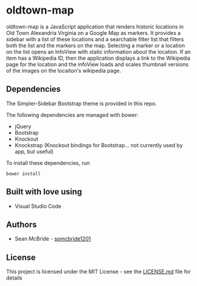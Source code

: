 # oldtown-map
oldtown-map is a JavaScript application that renders historic locations in Old Town Alexandria Virginia on a Google Map as markers. It provides a sidebar with a list of these locations and a searchable filter list that filters both the list and the markers on the map. Selecting a marker or a location on the list opens an InfoView with static information about the location. If an item has a Wikipedia ID, then the application displays a link to the Wikipedia page for the location and the infoView loads and scales thumbnail versions of the images on the locaiton's wikipedia page.

## Dependencies
The Simpler-Sidebar Bootstrap theme is provided in this repo.

The following dependencies are managed with bower:
* jQuery
* Bootstrap
* Knockout
* Knockstrap (Knockout bindings for Bootstrap... not currently used by app, but useful)

To install these dependencies, run

`bower install`

## Built with love using
* Visual Studio Code

## Authors
* Sean McBride - [spmcbride1201](https://github.com/spmcbride1201)

## License

This project is licensed under the MIT License - see the [LICENSE.md](LICENSE.md) file for details